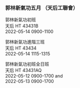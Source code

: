 ### 郭林新氣功五月 （天后工聯會）  

郭林新氣功初班  
天后 HT 43431B   
2022-05-14 0900-1100   

郭林新氣功進階三班   
天后 HT 43434   
2022-05-14 1115-1315 

郭林新氣功初班全日班   
天后 HT 43431AQ   
2022-05-12 0900-1700 and   
2022-05-13 0900-1700    
